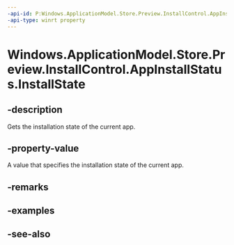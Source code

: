 ```yaml
---
-api-id: P:Windows.ApplicationModel.Store.Preview.InstallControl.AppInstallStatus.InstallState
-api-type: winrt property
---
```


<!-- Property syntax
public Windows.ApplicationModel.Store.Preview.InstallControl.AppInstallState InstallState { get; }
-->

# Windows.ApplicationModel.Store.Preview.InstallControl.AppInstallStatus.InstallState

## -description
Gets the installation state of the current app.

## -property-value
A value that specifies the installation state of the current app.

## -remarks

## -examples

## -see-also
